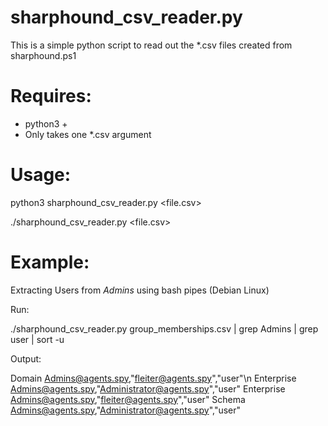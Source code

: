 # sharphound_csv_reader.py
This is a simple python script to read out the *.csv files created from sharphound.ps1

# Requires:
- python3 +
- Only takes one *.csv argument

# Usage:

 python3 sharphound_csv_reader.py <file.csv>

 ./sharphound_csv_reader.py <file.csv>
 
# Example:
Extracting Users from *Admins* using bash pipes (Debian Linux)

Run:

./sharphound_csv_reader.py group_memberships.csv | grep Admins | grep user | sort -u

Output:

Domain Admins@agents.spy,"fleiter@agents.spy","user"\n
Enterprise Admins@agents.spy,"Administrator@agents.spy","user"
Enterprise Admins@agents.spy,"fleiter@agents.spy","user"
Schema Admins@agents.spy,"Administrator@agents.spy","user"
